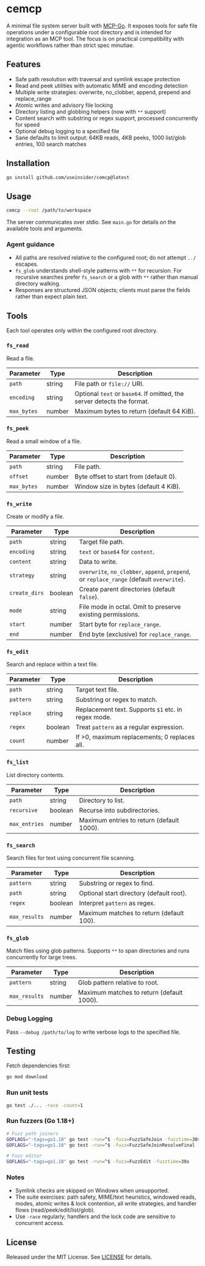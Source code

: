 # cemcp

A minimal file system server built with [MCP-Go](https://github.com/mark3labs/mcp-go). It exposes tools for safe file operations under a configurable root directory and is intended for integration as an MCP tool. The focus is on practical compatibility with agentic workflows rather than strict spec minutiae.

## Features

- Safe path resolution with traversal and symlink escape protection
- Read and peek utilities with automatic MIME and encoding detection
- Multiple write strategies: overwrite, no_clobber, append, prepend and replace_range
- Atomic writes and advisory file locking
- Directory listing and globbing helpers (now with `**` support)
- Content search with substring or regex support, processed concurrently for speed
- Optional debug logging to a specified file
- Sane defaults to limit output: 64KB reads, 4KB peeks, 1000 list/glob entries, 100 search matches

## Installation

```bash
go install github.com/useinsider/cemcp@latest
```

## Usage

```bash
cemcp --root /path/to/workspace
```

The server communicates over stdio. See `main.go` for details on the available tools and arguments.

### Agent guidance

- All paths are resolved relative to the configured root; do not attempt `../` escapes.
- `fs_glob` understands shell-style patterns with `**` for recursion. For recursive searches prefer `fs_search` or a glob with `**` rather than manual directory walking.
- Responses are structured JSON objects; clients must parse the fields rather than expect plain text.

## Tools

Each tool operates only within the configured root directory.

### `fs_read`
Read a file.

| Parameter | Type | Description |
|-----------|------|-------------|
| `path` | string | File path or `file://` URI. |
| `encoding` | string | Optional `text` or `base64`. If omitted, the server detects the format. |
| `max_bytes` | number | Maximum bytes to return (default 64&nbsp;KiB). |

### `fs_peek`
Read a small window of a file.

| Parameter | Type | Description |
|-----------|------|-------------|
| `path` | string | File path. |
| `offset` | number | Byte offset to start from (default 0). |
| `max_bytes` | number | Window size in bytes (default 4&nbsp;KiB). |

### `fs_write`
Create or modify a file.

| Parameter | Type | Description |
|-----------|------|-------------|
| `path` | string | Target file path. |
| `encoding` | string | `text` or `base64` for `content`. |
| `content` | string | Data to write. |
| `strategy` | string | `overwrite`, `no_clobber`, `append`, `prepend`, or `replace_range` (default `overwrite`). |
| `create_dirs` | boolean | Create parent directories (default `false`). |
| `mode` | string | File mode in octal. Omit to preserve existing permissions. |
| `start` | number | Start byte for `replace_range`. |
| `end` | number | End byte (exclusive) for `replace_range`. |

### `fs_edit`
Search and replace within a text file.

| Parameter | Type | Description |
|-----------|------|-------------|
| `path` | string | Target text file. |
| `pattern` | string | Substring or regex to match. |
| `replace` | string | Replacement text. Supports `$1` etc. in regex mode. |
| `regex` | boolean | Treat `pattern` as a regular expression. |
| `count` | number | If >0, maximum replacements; 0 replaces all. |

### `fs_list`
List directory contents.

| Parameter | Type | Description |
|-----------|------|-------------|
| `path` | string | Directory to list. |
| `recursive` | boolean | Recurse into subdirectories. |
| `max_entries` | number | Maximum entries to return (default 1000). |

### `fs_search`
Search files for text using concurrent file scanning.

| Parameter | Type | Description |
|-----------|------|-------------|
| `pattern` | string | Substring or regex to find. |
| `path` | string | Optional start directory (default root). |
| `regex` | boolean | Interpret `pattern` as regex. |
| `max_results` | number | Maximum matches to return (default 100). |

### `fs_glob`
Match files using glob patterns. Supports `**` to span directories and runs concurrently for large trees.

| Parameter | Type | Description |
|-----------|------|-------------|
| `pattern` | string | Glob pattern relative to root. |
| `max_results` | number | Maximum matches to return (default 1000). |

### Debug Logging

Pass `--debug /path/to/log` to write verbose logs to the specified file.

## Testing

Fetch dependencies first:

```bash
go mod download
```

### Run unit tests

```bash
go test ./... -race -count=1
```

### Run fuzzers (Go 1.18+)

```bash
# Fuzz path joiners
GOFLAGS="-tags=go1.18" go test -run=^$ -fuzz=FuzzSafeJoin -fuzztime=30s
GOFLAGS="-tags=go1.18" go test -run=^$ -fuzz=FuzzSafeJoinResolveFinal -fuzztime=30s

# Fuzz editor
GOFLAGS="-tags=go1.18" go test -run=^$ -fuzz=FuzzEdit -fuzztime=30s
```

### Notes
- Symlink checks are skipped on Windows when unsupported.
- The suite exercises: path safety, MIME/text heuristics, windowed reads, modes, atomic writes & lock contention, all write strategies, and handler flows (read/peek/edit/list/glob).
- Use `-race` regularly; handlers and the lock code are sensitive to concurrent access.

## License

Released under the MIT License. See [LICENSE](LICENSE) for details.


